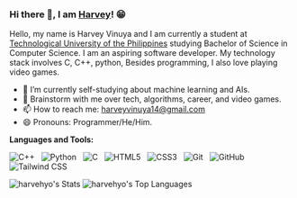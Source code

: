 ### Hi there 👋, I am [Harvey](https://github.com/harvehyo)! 😁
<!--
**harvehyo/harvehyo** is a ✨ _special_ ✨ repository because its `README.md` (this file) appears on your GitHub profile.
Here are some ideas to get you started:

- 🔭 I’m currently working on ...
- 🌱 I’m currently learning ...
- 👯 I’m looking to collaborate on ...
- 🤔 I’m looking for help with ...
- 💬 Ask me about ...
- 📫 How to reach me: ...
- 😄 Pronouns: ...
- ⚡ Fun fact: ...
- 🤔 I’m looking for help with Statistics
- 👯 I’m looking to collaborate on ...
-->

Hello, my name is Harvey Vinuya and I am currently a student at [Technological University of the Philippines](https://www.tup.edu.ph/) studying Bachelor of Science in Computer Science. I am an aspiring software developer. My technology stack involves C, C++, python, Besides programming, I also love playing video games.

- 🔭 I’m currently self-studying about machine learning and AIs.
- 💬 Brainstorm with me over tech, algorithms, career, and video games. 
- 📫 How to reach me: harveyvinuya14@gmail.com
- 😄 Pronouns: Programmer/He/Him.

**Languages and Tools:** 

![C++](https://img.shields.io/badge/-c++-black?logo=c%2B%2B&style=social)&nbsp;&nbsp;
![Python](https://img.shields.io/badge/-Python-black?logo=Python&style=social)&nbsp;&nbsp;
![C](https://img.shields.io/badge/-C-black?logo=c&style=social)&nbsp;&nbsp;
![HTML5](https://img.shields.io/badge/-HTML5-black?logo=html5&style=social)&nbsp;&nbsp;
![CSS3](https://img.shields.io/badge/-CSS3-black?logo=css3&style=social)&nbsp;&nbsp;
![Git](https://img.shields.io/badge/-Git-black?logo=git&style=social)&nbsp;&nbsp;
![GitHub](https://img.shields.io/badge/-GitHub-black?logo=github&style=social)&nbsp;&nbsp;
![Tailwind CSS](https://img.shields.io/badge/Tailwind_CSS-grey?style=for-the-badge&logo=tailwind-css&logoColor=38B2AC&style=social)&nbsp;&nbsp;


![harvehyo's Stats](https://github-readme-stats.vercel.app/api?username=harvehyo&theme=default&show_icons=true&hide_border=true&count_private=true)
![harvehyo's Top Languages](https://github-readme-stats.vercel.app/api/top-langs/?username=harvehyo&theme=default&show_icons=true&hide_border=true&layout=compact)
